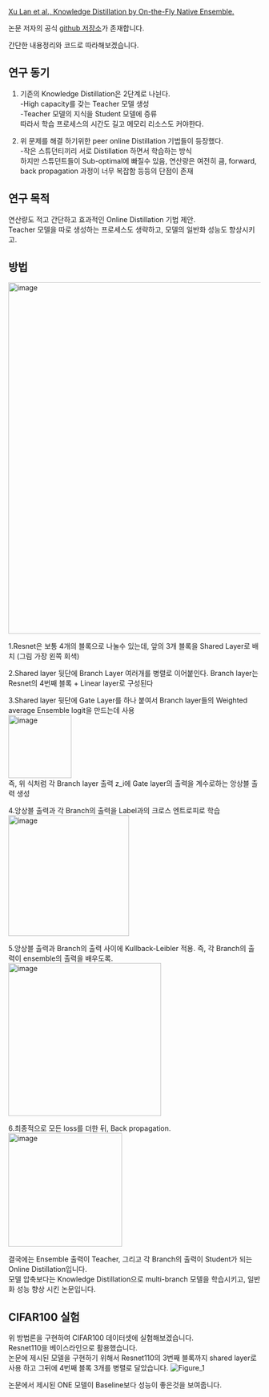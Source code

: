 [Xu Lan et al., Knowledge Distillation by On-the-Fly Native Ensemble. ](https://arxiv.org/abs/1806.04606)  
 
논문 저자의 공식 [github 저장소](https://github.com/Lan1991Xu/ONE_NeurIPS2018)가 존재합니다.  
  
간단한 내용정리와 코드로 따라해보겠습니다.  

## 연구 동기
1. 기존의 Knowledge Distillation은 2단계로 나뉜다.  
  -High capacity를 갖는 Teacher 모델 생성  
  -Teacher 모델의 지식을 Student 모델에 증류  
  따라서 학습 프로세스의 시간도 길고 메모리 리소스도 커야한다.  
  
2. 위 문제를 해결 하기위한 peer online Distillation 기법들이 등장했다.  
  -작은 스튜던티끼리 서로 Distillation 하면서 학습하는 방식  
  하지만 스튜던트들이 Sub-optimal에 빠질수 있음, 연산량은 여전히 큼, forward, back propagation 과정이 너무 복잡함 등등의 단점이 존재  
  
## 연구 목적
연산량도 적고 간단하고 효과적인 Online Distillation 기법 제안.  
Teacher 모델을 따로 생성하는 프로세스도 생략하고, 모델의 일반화 성능도 향상시키고.

## 방법
<img width="701" alt="image" src="https://user-images.githubusercontent.com/87703352/159649545-d69a545b-74ba-4898-a548-8a4ad4ed0784.png">  

1.Resnet은 보통 4개의 블록으로 나눌수 있는데, 앞의 3개 블록을 Shared Layer로 배치 (그림 가장 왼쪽 회색)  

2.Shared layer 뒷단에 Branch Layer 여러개를 병렬로 이어붙인다. Branch layer는 Resnet의 4번째 블록 + Linear layer로 구성된다  

3.Shared layer 뒷단에 Gate Layer를 하나 붙여서 Branch layer들의 Weighted average Ensemble logit을 만드는데 사용   
  <img width="126" alt="image" src="https://user-images.githubusercontent.com/87703352/159650553-26b616cf-8dca-4c63-91b9-c22bdb91f41b.png">  
  즉, 위 식처럼 각 Branch layer 출력 z_i에 Gate layer의 출력을 계수로하는 앙상블 출력 생성  

4.앙상블 출력과 각 Branch의 출력을 Label과의 크로스 엔트로피로 학습  
<img width="241" alt="image" src="https://user-images.githubusercontent.com/87703352/159651385-82c83494-0486-4740-9787-cc76b7f2bc78.png">  

5.앙상블 출력과 Branch의 출력 사이에 Kullback-Leibler 적용. 즉, 각 Branch의 출력이 ensemble의 출력을 배우도록.  
<img width="305" alt="image" src="https://user-images.githubusercontent.com/87703352/159651639-a98085b0-fafc-4777-8812-b572bab3a01c.png">  

6.최종적으로 모든 loss를 더한 뒤, Back propagation.  
<img width="227" alt="image" src="https://user-images.githubusercontent.com/87703352/159651833-ed75aa72-f40f-4cce-b662-dff951833c01.png">  

결국에는 Ensemble 출력이 Teacher, 그리고 각 Branch의 출력이 Student가 되는 Online Distillation입니다.  
모델 압축보다는 Knowledge Distillation으로 multi-branch 모델을 학습시키고, 일반화 성능 향상 시킨 논문입니다.  


## CIFAR100 실험
위 방법론을 구현하여 CIFAR100 데이터셋에 실험해보겠습니다.  
Resnet110을 베이스라인으로 활용했습니다.  
논문에 제시된 모델을 구현하기 위해서 Resnet110의 3번째 블록까지 shared layer로 사용 하고 그뒤에 4번째 블록 3개를 병렬로 달았습니다.
![Figure_1](https://user-images.githubusercontent.com/87703352/159845712-82e4f945-fa7b-4787-a5b8-88ff552ee688.png)


논문에서 제시된 ONE 모델이 Baseline보다 성능이 좋은것을 보여줍니다.
